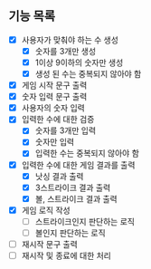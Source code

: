 ## 기능 목록

- [x] 사용자가 맞춰야 하는 수 생성
    - [x] 숫자를 3개만 생성
    - [x] 1이상 9이하의 숫자만 생성
    - [x] 생성 된 수는 중복되지 않아야 함
- [x] 게임 시작 문구 출력
- [x] 숫자 입력 문구 출력
- [x] 사용자의 숫자 입력
- [x] 입력한 수에 대한 검증
    - [x] 숫자를 3개만 입력
    - [x] 숫자만 입력
    - [x] 입력한 수는 중복되지 않아야 함
- [x] 입력한 수에 대한 게임 결과를 출력
    - [x] 낫싱 결과 출력
    - [x] 3스트라이크 결과 출력
    - [x] 볼, 스트라이크 결과 출력
- [x] 게임 로직 작성
    - [ ] 스트라이크인지 판단하는 로직
    - [ ] 볼인지 판단하는 로직
- [ ] 재시작 문구 출력
- [ ] 재시작 및 종료에 대한 처리